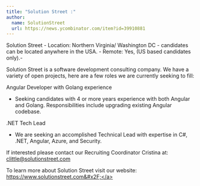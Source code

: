 ```yaml
---
title: "Solution Street :"
author:
  name: SolutionStreet
  url: https://news.ycombinator.com/item?id=39910881
---
```

Solution Street -
Location: Northern Virginia&#x2F; Washington DC - candidates can be located anywhere in the USA. -
Remote: Yes, (US based candidates only).-

Solution Street is a software development consulting company. We have a variety of open projects, here are a few roles we are currently seeking to fill:

Angular Developer with Golang experience
- Seeking candidates with 4 or more years experience with both Angular and Golang. Responsibilities include upgrading existing Angular codebase.

.NET Tech Lead
- We are seeking an accomplished Technical Lead with expertise in C#, .NET, Angular, Azure, and Security.

If interested please contact our Recruiting Coordinator Cristina at: clittle@solutionstreet.com

To learn more about Solution Street visit our website: 
<a href="https:&#x2F;&#x2F;www.solutionstreet.com&#x2F;" rel="nofollow">https:&#x2F;&#x2F;www.solutionstreet.com&#x2F;</a>
